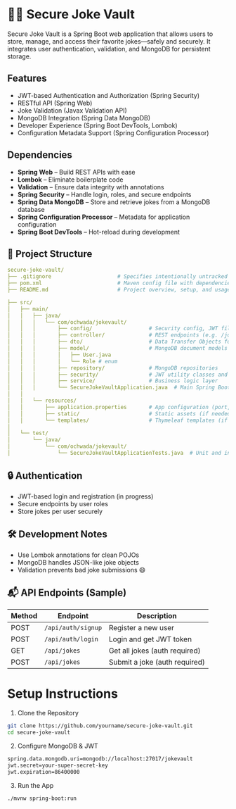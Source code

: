 # 🤣🔐 Secure Joke Vault

Secure Joke Vault is a Spring Boot web application that allows users to store, manage, and access their favorite 
jokes—safely and securely. It integrates user authentication, validation, and MongoDB for persistent storage.


## Features

- JWT-based Authentication and Authorization (Spring Security)
- RESTful API (Spring Web)
- Joke Validation (Javax Validation API)
- MongoDB Integration (Spring Data MongoDB)
- Developer Experience (Spring Boot DevTools, Lombok)
- Configuration Metadata Support (Spring Configuration Processor)


## Dependencies

- **Spring Web** – Build REST APIs with ease
- **Lombok** – Eliminate boilerplate code
- **Validation** – Ensure data integrity with annotations
- **Spring Security** – Handle login, roles, and secure endpoints
- **Spring Data MongoDB** – Store and retrieve jokes from a MongoDB database
- **Spring Configuration Processor** – Metadata for application configuration
- **Spring Boot DevTools** – Hot-reload during development

## 📁 Project Structure
```yaml
secure-joke-vault/
├── .gitignore                     # Specifies intentionally untracked files to ignore
├── pom.xml                        # Maven config file with dependencies and plugins
├── README.md                      # Project overview, setup, and usage instructions

├── src/
│   ├── main/
│   │   ├── java/
│   │   │   └── com/ochwada/jokevault/
│   │   │       ├── config/                  # Security config, JWT filters, CORS, etc.
│   │   │       ├── controller/              # REST endpoints (e.g. /jokes, /auth)
│   │   │       ├── dto/                     # Data Transfer Objects for API input/output
│   │   │       ├── model/                   # MongoDB document models (e.g. Joke, User)
│   │   │       │   ├── User.java
│   │   │       │   └── Role # enum
│   │   │       ├── repository/              # MongoDB repositories
│   │   │       ├── security/                # JWT utility classes and user details service
│   │   │       ├── service/                 # Business logic layer
│   │   │       └── SecureJokeVaultApplication.java  # Main Spring Boot app class
│   │
│   │   └── resources/
│   │       ├── application.properties       # App configuration (port, DB URI, JWT secret)
│   │       ├── static/                      # Static assets (if needed)
│   │       └── templates/                   # Thymeleaf templates (if used)
│
│   └── test/
│       └── java/
│           └── com/ochwada/jokevault/
│               └── SecureJokeVaultApplicationTests.java  # Unit and integration tests

```

## 🔒 Authentication
- JWT-based login and registration (in progress)
- Secure endpoints by user roles 
- Store jokes per user securely


## 🛠️ Development Notes
- Use Lombok annotations for clean POJOs 
- MongoDB handles JSON-like joke objects 
- Validation prevents bad joke submissions 😄

## 📬 API Endpoints (Sample)

| Method | Endpoint           | Description                   |
|--------|--------------------|-------------------------------|
| POST   | `/api/auth/signup` | Register a new user           |
| POST   | `/api/auth/login`  | Login and get JWT token       |
| GET    | `/api/jokes`       | Get all jokes (auth required) |
| POST   | `/api/jokes `      | Submit a joke (auth required) |



# Setup Instructions

1. Clone the Repository
```bash 
git clone https://github.com/yourname/secure-joke-vault.git
cd secure-joke-vault
```

2. Configure MongoDB & JWT
```bash
spring.data.mongodb.uri=mongodb://localhost:27017/jokevault
jwt.secret=your-super-secret-key
jwt.expiration=86400000
```

3. Run the App
```bash
./mvnw spring-boot:run
```